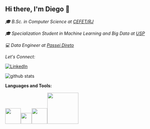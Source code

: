 <h2> Hi there, I'm Diego 👋 </h2>

<p><em>🎓 B.Sc. in Computer Science at <a href="http://www.cefet-rj.br/">CEFET/RJ</a> 
</em></p>
<p><em>🎓 Specialization Student in Machine Learning and Big Data at <a href="https://www.icmc.usp.br/">USP</a>
</em></p>
<p><em>💻 Data Engineer at <a href="https://www.passeidireto.com/">Passei Direto</a>
</em></p>

<div align="left">
<i>Let's Connect:</i><br>

<a href="https://www.linkedin.com/in/diego-lima-64917b82/" target="_blank"><img src="https://img.shields.io/badge/LinkedIn-%230077B5.svg?&style=flat-square&logo=linkedin&logoColor=white" alt="LinkedIn"></a>

</div>

![github stats](https://github-readme-stats.vercel.app/api?username=limadiego&show_icons=true)

**Languages and Tools:** 
<p align="left">
<img src="https://i.giphy.com/media/LMt9638dO8dftAjtco/200.webp" width="50"><img src="https://media.giphy.com/media/nwqGCEEwzTjcOgX0CR/giphy.gif" width="35"><img src="https://i.giphy.com/media/IdyAQJVN2kVPNUrojM/200.webp" width="50"><img src="https://media.giphy.com/media/kH1DBkPNyZPOk0BxrM/giphy.gif" width="100">

</p>
